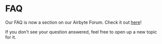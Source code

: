 # FAQ

Our FAQ is now a section on our Airbyte Forum. Check it out [here](https://github.com/airbytehq/airbyte/discussions)!

If you don't see your question answered, feel free to open up a new topic for it.